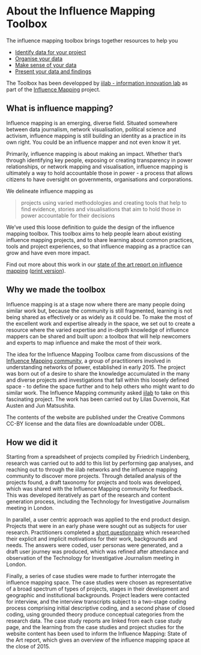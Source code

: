 # About the Influence Mapping Toolbox

The influence mapping toolbox brings together resources to help you

 * [Identify data for your project](practices/collecting.html)
 * [Organise your data](practices/organising.html)
 * [Make sense of your data](practices/analysing.html)
 * [Present your data and findings](practices/publishing.html)

The Toolbox has been developped by [iilab - information innovation lab](https://iilab.org) as part of the [Influence Mapping](http://influencemapping.org) project.  

## What is influence mapping?

Influence mapping is an emerging, diverse field. Situated somewhere between data journalism, network visualisation, political science and activism, influence mapping is still building an identity as a practice in its own right. You could be an influence mapper and not even know it yet.

Primarily, influence mapping is about making an impact. Whether that’s through identifying key people, exposing or creating transparency in power relationships, or network mapping and visualisation, influence mapping is ultimately a way to hold accountable those in power - a process that allows citizens to have oversight on governments, organisations and corporations.

We delineate influence mapping as 
> projects using varied methodologies and creating tools that help to find evidence, stories and visualisations that aim to hold those in power accountable for their decisions

We’ve used this loose definition to guide the design of the influence mapping toolbox. This toolbox aims to help people learn about existing influence mapping projects, and to share learning about common practices, tools and project experiences, so that influence mapping as a practice can grow and have even more impact.

Find out more about this work in our [state of the art report on influence mapping](assets/influencemapping_soa_dec15_web.pdf) ([print version](assets/influencemapping_soa_dec15.pdf)).

## Why we made the toolbox

Influence mapping is at a stage now where there are many people doing similar work but, because the community is still fragmented, learning is not being shared as effectively or as widely as it could be. To make the most of the excellent work and expertise already in the space, we set out to create a resource where the varied expertise and in-depth knowledge of influence mappers can be shared and built upon: a toolbox that will help newcomers and experts to map influence and make the most of their work.

The idea for the Influence Mapping Toolbox came from discussions of the [Influence Mapping community](http://influencemapping.org), a group of practitioners involved in understanding networks of power, established in early 2015. The project was born out of a desire to share the knowledge accumulated in the many and diverse projects and investigations that fall within this loosely defined space - to define the space further and to help others who might want to do similar work. The Influence Mapping community asked [iilab](https://iilab.org) to take on this fascinating project. The work has been carried out by Lilas Duvernois, Kat Austen and Jun Matsushita.

The contents of the website are published under the Creative Commons CC-BY license and the data files are downloadable under ODBL.

## How we did it

Starting from a spreadsheet of projects compiled by Friedrich Lindenberg, research was carried out to add to this list by performing gap analyses, and reaching out to through the iilab networks and the influence mapping community to discover more projects. Through detailed analysis of the projects found, a draft taxonomy for projects and tools was developed, which was shared with the Influence Mapping community for feedback. This was developed iteratively as part of the research and content generation process, including the Technology for Investigative Journalism meeting in London.

In parallel, a user centric approach was applied to the end product design. Projects that were in an early phase were sought out as subjects for user research. Practitioners completed a [short questionnaire](https://docs.google.com/a/iilab.org/forms/d/149mqSqwxCWZDkBT2RhEph-H4ZyOudcWjhbi2Wffz0vU/viewform) which researched their explicit and implicit motivations for their work, backgrounds and needs. The answers were coded, user personas were generated, and a draft user journey was produced, which was refined after attendance and observation of the Technology for Investigative Journalism meeting in London. 

Finally, a series of case studies were made to further interrogate the influence mapping space. The case studies were chosen as representative of a broad spectrum of types of projects, stages in their development and geographic and institutional backgrounds. Project leaders were contacted for interview, and the interview transcripts subject to a two-stage coding process comprising initial descriptive coding, and a second phase of closed coding, using grounded theory produce conceptual categories from the research data. The case study reports are linked from each case study page, and the learning from the case studies and project studies for the website content has been used to inform the Influence Mapping: State of the Art report, which gives an overview of the influence mapping space at the close of 2015.
